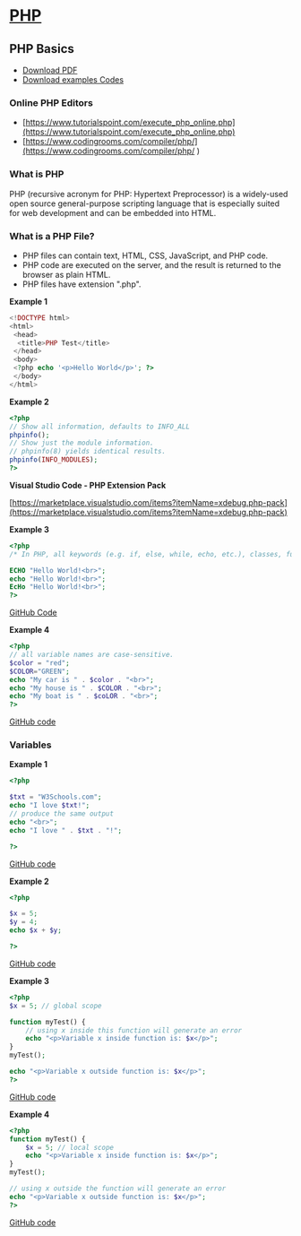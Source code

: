 # [PHP](../index.md)

## PHP Basics

- [Download PDF](basics-php.pdf)
- [Download examples Codes](https://github.com/yasirbhutta/php-examples)

### Online PHP Editors

- [https://www.tutorialspoint.com/execute_php_online.php](https://www.tutorialspoint.com/execute_php_online.php)
- [https://www.codingrooms.com/compiler/php/](https://www.codingrooms.com/compiler/php/
)

### What is PHP

PHP (recursive acronym for PHP: Hypertext Preprocessor) is a widely-used open source general-purpose scripting language that is especially suited for web development and can be embedded into HTML.

### What is a PHP File?

- PHP files can contain text, HTML, CSS, JavaScript, and PHP code.
- PHP code are executed on the server, and the result is returned to the browser as plain HTML.
- PHP files have extension ".php".

**Example 1**

```php
<!DOCTYPE html>
<html>
 <head>
  <title>PHP Test</title>
 </head>
 <body>
 <?php echo '<p>Hello World</p>'; ?> 
 </body>
</html>

```
**Example 2**

```php
<?php
// Show all information, defaults to INFO_ALL
phpinfo();
// Show just the module information.
// phpinfo(8) yields identical results.
phpinfo(INFO_MODULES);
?>
```

**Visual Studio Code - PHP Extension Pack**

[https://marketplace.visualstudio.com/items?itemName=xdebug.php-pack](https://marketplace.visualstudio.com/items?itemName=xdebug.php-pack)

**Example 3**

```php
<?php
/* In PHP, all keywords (e.g. if, else, while, echo, etc.), classes, functions, and user-defined functions are NOT case-sensitive.*/

ECHO "Hello World!<br>";
echo "Hello World!<br>";
EcHo "Hello World!<br>";
?>
```
[GitHub Code](https://github.com/yasirbhutta/php-examples/blob/master/basics/case-01.php)

**Example 4**

```php
<?php
// all variable names are case-sensitive.
$color = "red";
$COLOR="GREEN";
echo "My car is " . $color . "<br>";
echo "My house is " . $COLOR . "<br>";
echo "My boat is " . $coLOR . "<br>";
?>
```
[GitHub code](https://github.com/yasirbhutta/php-examples/blob/master/basics/case-02.php)

### Variables

**Example 1**

```php
<?php

$txt = "W3Schools.com";
echo "I love $txt!";
// produce the same output
echo "<br>";
echo "I love " . $txt . "!";

?>
```
[GitHub code](https://github.com/yasirbhutta/php-examples/blob/master/basics/var-01.php)

**Example 2**

```php
<?php

$x = 5;
$y = 4;
echo $x + $y;

?>
```
[GitHub code](https://github.com/yasirbhutta/php-examples/blob/master/basics/var-02.php)

**Example 3**


```php
<?php
$x = 5; // global scope

function myTest() {
    // using x inside this function will generate an error
    echo "<p>Variable x inside function is: $x</p>";
} 
myTest();

echo "<p>Variable x outside function is: $x</p>";
?>
```
[GitHub code](https://github.com/yasirbhutta/php-examples/blob/master/basics/var-03.php)

**Example 4**

```php
<?php
function myTest() {
    $x = 5; // local scope
    echo "<p>Variable x inside function is: $x</p>";
} 
myTest();

// using x outside the function will generate an error
echo "<p>Variable x outside function is: $x</p>";
?>
```
[GitHub code](https://github.com/yasirbhutta/php-examples/blob/master/basics/var-04.php)




